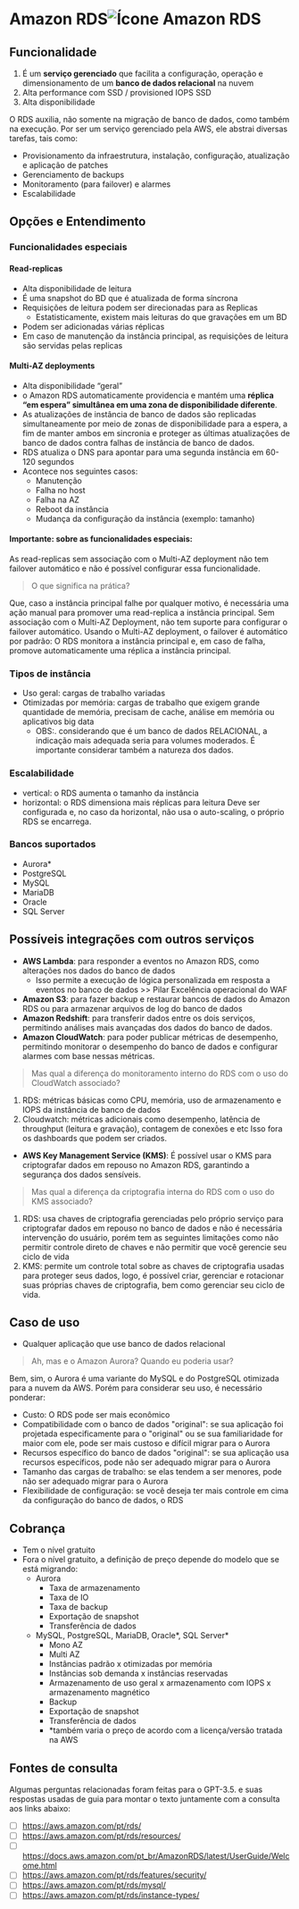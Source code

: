 # Amazon RDS![Ícone Amazon RDS](https://icon.icepanel.io/AWS/svg/Database/RDS.svg)
 
## Funcionalidade  
 1. É um  **serviço gerenciado**  que facilita a configuração, operação e dimensionamento de um  **banco de dados relacional**  na nuvem
 2. Alta performance com SSD / provisioned IOPS SSD
 3. Alta disponibilidade

O RDS auxilia, não somente na migração de banco de dados, como também na execução. Por ser um serviço gerenciado pela AWS, ele abstrai diversas tarefas, tais como: 
 - Provisionamento da infraestrutura, instalação, configuração, atualização e aplicação de patches
 - Gerenciamento de backups
 - Monitoramento (para failover) e alarmes
 - Escalabilidade

  
## Opções e Entendimento  
### Funcionalidades especiais
#### Read-replicas
   -   Alta disponibilidade de leitura
   -   É uma snapshot do BD que é atualizada de forma síncrona
   -   Requisições de leitura podem ser direcionadas para as Replicas
       -   Estatisticamente, existem mais leituras do que gravações em um BD
   -   Podem ser adicionadas várias réplicas
   -   Em caso de manutenção da instância principal, as requisições de leitura são servidas pelas replicas

#### Multi-AZ deployments
   -   Alta disponibilidade “geral”
   -   o Amazon RDS automaticamente providencia e mantém uma  **réplica “em espera” simultânea em uma zona de disponibilidade diferente**.
   -   As atualizações de instância de banco de dados são replicadas simultaneamente por meio de zonas de disponibilidade para a espera, a fim de manter ambos em sincronia e proteger as últimas atualizações de banco de dados contra falhas de instância de banco de dados.
   -   RDS atualiza o DNS para apontar para uma segunda instância em 60-120 segundos
   -   Acontece nos seguintes casos:
       -   Manutenção
       -   Falha no host
       -   Falha na AZ
       -   Reboot da instância
       -   Mudança da configuração da instância (exemplo: tamanho)

#### Importante: sobre as funcionalidades especiais:
As read-replicas sem associação com o Multi-AZ deployment não tem failover automático e não é possível configurar essa funcionalidade.

> O que significa na prática?

Que, caso a instância principal falhe por qualquer motivo, é necessária uma ação manual para promover uma read-replica a instância principal. Sem associação com o Multi-AZ Deployment, não tem suporte para configurar o failover automático.
Usando o Multi-AZ deployment, o failover é automático por padrão: O RDS monitora a instância principal e, em caso de falha, promove automaticamente uma réplica a instância principal.

### Tipos de instância
- Uso geral: cargas de trabalho variadas
- Otimizadas por memória: cargas de trabalho que exigem grande quantidade de memória, precisam de cache, análise em memória ou aplicativos big data
	- OBS:. considerando que é um banco de dados RELACIONAL, a indicação mais adequada seria para volumes moderados. É importante considerar também a natureza dos dados.

### Escalabilidade
- vertical: o RDS aumenta o tamanho da instância
- horizontal: o RDS dimensiona mais réplicas para leitura
Deve ser configurada e, no caso da horizontal, não usa o auto-scaling, o próprio RDS se encarrega.

### Bancos suportados
-   Aurora*
-   PostgreSQL
-   MySQL
-   MariaDB
-   Oracle
-   SQL Server



## Possíveis integrações com outros serviços  
- **AWS Lambda**: para responder a eventos no Amazon RDS, como alterações nos dados do banco de dados
	- Isso permite a execução de lógica personalizada em resposta a eventos no banco de dados >> Pilar Excelência operacional do WAF
- **Amazon S3**: para fazer backup e restaurar bancos de dados do Amazon RDS ou para armazenar arquivos de log do banco de dados
- **Amazon Redshift**: para transferir dados entre os dois serviços, permitindo análises mais avançadas dos dados do banco de dados.
-  **Amazon CloudWatch**: para poder publicar métricas de desempenho, permitindo monitorar o desempenho do banco de dados e configurar alarmes com base nessas métricas.
> Mas qual a diferença do monitoramento interno do RDS com o uso do CloudWatch associado?
1. RDS: métricas básicas como CPU, memória, uso de armazenamento e IOPS da instância de banco de dados
2. Cloudwatch: métricas adicionais como desempenho, latência de throughput (leitura e gravação), contagem de conexões e etc
Isso fora os dashboards que podem ser criados.
- **AWS Key Management Service (KMS)**: É possível usar o KMS para criptografar dados em repouso no Amazon RDS, garantindo a segurança dos dados sensíveis.
> Mas qual a diferença da criptografia interna do RDS com o uso do KMS associado?
1. RDS: usa chaves de criptografia gerenciadas pelo próprio serviço para criptografar dados em repouso no banco de dados e não é necessária intervenção do usuário, porém tem as seguintes limitações como não permitir controle direto de chaves e não permitir que você gerencie seu ciclo de vida
2. KMS: permite um controle total sobre as chaves de criptografia usadas para proteger seus dados, logo, é possível criar, gerenciar e rotacionar suas próprias chaves de criptografia, bem como gerenciar seu ciclo de vida. 


## Caso de uso  
- Qualquer aplicação que use banco de dados relacional
> Ah, mas e o Amazon Aurora? Quando eu poderia usar?

Bem, sim, o Aurora é uma variante do MySQL e do PostgreSQL otimizada para a nuvem da AWS. Porém para considerar seu uso, é necessário ponderar:
 - Custo: O RDS pode ser mais econômico
 - Compatibilidade com o banco de dados "original": se sua aplicação foi projetada especificamente para o "original" ou se sua familiaridade for maior com ele, pode ser mais custoso e difícil migrar para o Aurora
 - Recursos específico do banco de dados "original": se sua aplicação usa recursos específicos, pode não ser adequado migrar para o Aurora
 - Tamanho das cargas de trabalho: se elas tendem a ser menores, pode não ser adequado migrar para o Aurora
 - Flexibilidade de configuração: se você deseja ter mais controle em cima da configuração do banco de dados, o RDS 


## Cobrança  
-   Tem o nível gratuito
-   Fora o nível gratuito, a definição de preço depende do modelo que se está migrando:
    -   Aurora
        -   Taxa de armazenamento
        -   Taxa de IO
        -   Taxa de backup
        -   Exportação de snapshot
        -   Transferência de dados
    -   MySQL, PostgreSQL, MariaDB, Oracle*, SQL Server*
        -   Mono AZ
        -   Multi AZ
        -   Instâncias padrão x otimizadas por memória
        -   Instâncias sob demanda x instâncias reservadas
        -   Armazenamento de uso geral x armazenamento com IOPS x armazenamento magnético
        -   Backup
        -   Exportação de snapshot
        -   Transferência de dados
        -   *também varia o preço de acordo com a licença/versão tratada na AWS


## Fontes de consulta
Algumas perguntas relacionadas foram feitas para o GPT-3.5. e suas respostas usadas de guia para montar o texto juntamente com a consulta aos links abaixo:

- [ ] https://aws.amazon.com/pt/rds/
- [ ] https://aws.amazon.com/pt/rds/resources/
- [ ] https://docs.aws.amazon.com/pt_br/AmazonRDS/latest/UserGuide/Welcome.html
- [ ] https://aws.amazon.com/pt/rds/features/security/
- [ ] https://aws.amazon.com/pt/rds/mysql/
- [ ] https://aws.amazon.com/pt/rds/instance-types/
